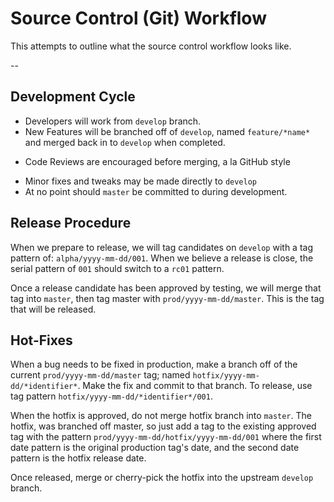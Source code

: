 # Source Control (Git) Workflow

This attempts to outline what the source control workflow looks like.

--


## Development Cycle

* Developers will work from `develop` branch. 
* New Features will be branched off of `develop`, named `feature/*name*` and merged back in to `develop` when completed.
 - Code Reviews are encouraged before merging, a la GitHub style
* Minor fixes and tweaks may be made directly to `develop`
* At no point should `master` be committed to during development.



## Release Procedure

When we prepare to release, we will tag candidates on `develop` with a tag pattern of: `alpha/yyyy-mm-dd/001`. When we believe a release is close, the serial pattern of `001` should switch to a `rc01` pattern. 

Once a release candidate has been approved by testing, we will merge that tag into `master`, then tag master with `prod/yyyy-mm-dd/master`. This is the tag that will be released.




## Hot-Fixes
When a bug needs to be fixed in production, make a branch off of the current `prod/yyyy-mm-dd/master` tag; named `hotfix/yyyy-mm-dd/*identifier*`. Make the fix and commit to that branch. To release, use tag pattern `hotfix/yyyy-mm-dd/*identifier*/001`. 

When the hotfix is approved, do not merge hotfix branch into `master`. The hotfix, was branched off master, so just add a tag to the existing approved tag with the pattern `prod/yyyy-mm-dd/hotfix/yyyy-mm-dd/001` where the first date pattern is the original production tag's date, and the second date pattern is the hotfix release date.

Once released, merge or cherry-pick the hotfix into the upstream `develop` branch.